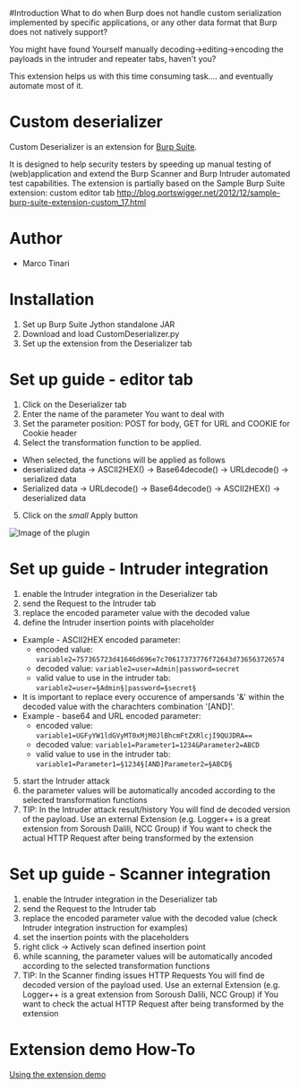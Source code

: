 #Introduction
What to do when Burp does not handle custom serialization implemented by specific applications, or any other data format that Burp does not natively support?

You might have found Yourself manually decoding->editing->encoding the payloads in the intruder and repeater tabs, haven't you?

This extension helps us with this time consuming task.... and eventually automate most of it.


# Custom deserializer
Custom Deserializer is an extension for [Burp Suite](https://portswigger.net/burp/). 

It is designed to help security testers by speeding up manual testing of (web)application and extend the Burp Scanner and Burp Intruder automated test capabilities.
The extension is partially based on the Sample Burp Suite extension: custom editor tab http://blog.portswigger.net/2012/12/sample-burp-suite-extension-custom_17.html


# Author
- Marco Tinari

# Installation 
1.	Set up Burp Suite Jython standalone JAR 
2.	Download and load CustomDeserializer.py
3.	Set up the extension from the Deserializer tab


# Set up guide - editor tab
1. Click on the Deserializer tab
2. Enter the name of the parameter You want to deal with
3. Set the parameter position: POST for body, GET for URL and COOKIE for Cookie header
4. Select the transformation function to be applied. 
  * When selected, the functions will be applied as follows
  * deserialized data -> ASCII2HEX() -> Base64decode() -> URLdecode() -> serialized data
  * Serialized data -> URLdecode() -> Base64decode() ->  ASCII2HEX() -> deserialized data
5. Click on the *small* Apply button

![Image of the plugin](https://raw.githubusercontent.com/marcotinari/CustomDeserializer/master/CustomDeserializer-full-screen.png)


# Set up guide - Intruder integration
1. enable the Intruder integration in the Deserializer tab
2. send the Request to the Intruder tab
3. replace the encoded parameter value with the decoded value 
4. define the Intruder insertion points with placeholder
  * Example - ASCII2HEX encoded parameter: 
    * encoded value:					``variable2=757365723d41646d696e7c70617373776f72643d736563726574``
    * decoded value:					``variable2=user=Admin|password=secret``
    * valid value to use in the intruder tab:	``variable2=user=§Admin§|password=§secret§``
  * It is important to replace every occurence of ampersands '&' within the decoded value  with the charachters combination '\[AND\]'.
  * Example - base64 and URL encoded parameter: 
    * encoded value: ``variable1=UGFyYW1ldGVyMT0xMjM0JlBhcmFtZXRlcjI9QUJDRA==``
    * decoded value: ``variable1=Parameter1=1234&Parameter2=ABCD``
    * valid value to use in the intruder tab: ``variable1=Parameter1=§1234§[AND]Parameter2=§ABCD§``

5. start the Intruder attack
6. the parameter values will be automatically ancoded according to the selected transformation functions
7. TIP: In the Intruder attack result/history You will find de decoded version of the payload. Use an external Extension (e.g. Logger++ is a great extension from Soroush Dalili, NCC Group) if You want to check the actual HTTP Request after being transformed by the extension 

# Set up guide - Scanner integration
1. enable the Intruder integration in the Deserializer tab
2. send the Request to the Intruder tab
3. replace the encoded parameter value with the decoded value (check Intruder integration instruction for examples) 
4. set the insertion points with the placeholders
5. right click -> Actively scan defined insertion point 
6. while scanning, the parameter values will be automatically ancoded according to the selected transformation functions
7. TIP: In the Scanner finding issues HTTP Requests You will find de decoded version of the payload used. Use an external Extension (e.g. Logger++ is a great extension from Soroush Dalili, NCC Group) if You want to check the actual HTTP Request after being transformed by the extension 

# Extension demo How-To
[Using the extension demo](https://youtu.be/jdUOLoqCFL8)
